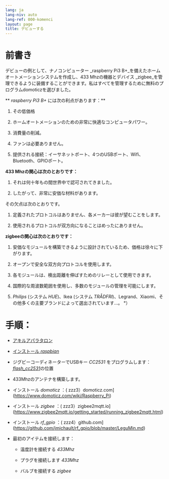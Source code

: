 ```yaml
---
lang: ja
lang-niv: auto
lang-ref: 000-komenci
layout: page
title: デビューする
---
```


# 前書き
デビューの例として、ナノコンピューター _raspberry Pi3 B+_を備えたホームオートメーションシステムを作成し、433 Mhzの機器とデバイス _zigbee_を管理できるように装備することができます。私はすべてを管理するために無料のプログラムdomoticzを選びました。

** _raspberry Pi3 B+_ には次の利点があります：**

 1. その低価格


 2. ホームオートメーションのための非常に快適なコンピュータパワー。


 3. 消費量の削減。


 4. ファンは必要ありません。


 5. 提供される接続：イーサネットポート、4つのUSBポート、Wifi、Bluetooth、GPIOポート。




**433 Mhzの関心は次のとおりです：**

 1. それは何十年もの間世界中で認可されてきました。


 2. したがって、非常に安価な材料があります。



 
その欠点は次のとおりです。

 1. 定義されたプロトコルはありません、各メーカーは彼が望むことをします。


 2. 使用されるプロトコルが双方向になることはめったにありません。




**zigbeeの関心は次のとおりです：**

 1. 安価なモジュールを構築できるように設計されているため、価格は徐々に下がります。


 1. オープンで安全な双方向プロトコルを使用します。


 1. 各モジュールは、検出距離を伸ばすためのリレーとして使用できます。


 1. 国際的な周波数範囲を使用し、多数のモジュールの管理を可能にします。


 1.  _Philips_ (システム _HUE_)、Ikea (システム _TRÅDFRI_)、Legrand、Xiaomi、その他多くの主要ブランドによって選出されています...。 °）




# 手順：

* [アキルアパラタロン](_posts/2020-08-31-aparataro.md)


* [インストール _raspbian_](_posts/2020-12-22-instali_raspbian.md)


* ジグビーコーディネーターでUSBキー _CC2531_  をプログラムします： [  _flash_cc2531_](https://jmichault.github.io/flash_cc2531-dok/)の位置


* 433Mhzの​​アンテナを構築します。


* インストール _domoticz_ ：( zzz3）domoticz.com](https://www.domoticz.com/wiki/Raspberry_Pi)
  


* インストール _zigbee_ ：( zzz3）zigbee2mqtt.io](https://www.zigbee2mqtt.io/getting_started/running_zigbee2mqtt.html)


* インストール _rf_gpio_ ：( zzz4）github.com](https://github.com/jmichault/rf_gpio/blob/master/LeguMin.md)
  


* 最初のアイテムを接続します：  


  * 温度計を接続する _433Mhz_


  * プラグを接続します _433Mhz_


  * バルブを接続する _zigbee_




